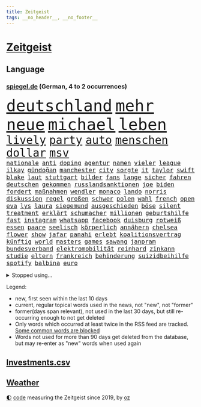 ```yaml
---
title: Zeitgeist
tags: __no_header__, __no_footer__
---
```


# [Zeitgeist](https://oliz.io/zeitgeist/)

## Language

<h3><a href="https://www.spiegel.de" target="_blank">spiegel.de</a> (German, 4 to 2 occurrences)</h3>
<p style="font-family:monospace">
<span style="font-size:32pt"><a href="news_links.html#deutschland" class="current">deutschland</a></span>
<span style="font-size:32pt"><a href="news_links.html#mehr" class="current">mehr</a></span>
<span style="font-size:32pt"><a href="news_links.html#neue" class="current">neue</a></span>
<span style="font-size:32pt"><a href="news_links.html#michael" class="current">michael</a></span>
<span style="font-size:32pt"><a href="news_links.html#leben" class="current">leben</a></span>
<br>
<span style="font-size:22pt"><a href="news_links.html#lively" class="current">lively</a></span>
<span style="font-size:22pt"><a href="news_links.html#party" class="current">party</a></span>
<span style="font-size:22pt"><a href="news_links.html#auto" class="current">auto</a></span>
<span style="font-size:22pt"><a href="news_links.html#menschen" class="current">menschen</a></span>
<span style="font-size:22pt"><a href="news_links.html#dollar" class="current">dollar</a></span>
<span style="font-size:22pt"><a href="news_links.html#msv" class="new">msv</a></span>
<br>
<span style="font-size:12pt"><a href="news_links.html#nationale" class="current">nationale</a></span>
<span style="font-size:12pt"><a href="news_links.html#anti" class="new">anti</a></span>
<span style="font-size:12pt"><a href="news_links.html#doping" class="current">doping</a></span>
<span style="font-size:12pt"><a href="news_links.html#agentur" class="current">agentur</a></span>
<span style="font-size:12pt"><a href="news_links.html#namen" class="current">namen</a></span>
<span style="font-size:12pt"><a href="news_links.html#vieler" class="current">vieler</a></span>
<span style="font-size:12pt"><a href="news_links.html#league" class="current">league</a></span>
<span style="font-size:12pt"><a href="news_links.html#i̇lkay" class="new">i̇lkay</a></span>
<span style="font-size:12pt"><a href="news_links.html#gündoğan" class="new">gündoğan</a></span>
<span style="font-size:12pt"><a href="news_links.html#manchester" class="current">manchester</a></span>
<span style="font-size:12pt"><a href="news_links.html#city" class="current">city</a></span>
<span style="font-size:12pt"><a href="news_links.html#sorgte" class="current">sorgte</a></span>
<span style="font-size:12pt"><a href="news_links.html#it" class="current">it</a></span>
<span style="font-size:12pt"><a href="news_links.html#taylor" class="current">taylor</a></span>
<span style="font-size:12pt"><a href="news_links.html#swift" class="current">swift</a></span>
<span style="font-size:12pt"><a href="news_links.html#blake" class="current">blake</a></span>
<span style="font-size:12pt"><a href="news_links.html#laut" class="current">laut</a></span>
<span style="font-size:12pt"><a href="news_links.html#stuttgart" class="current">stuttgart</a></span>
<span style="font-size:12pt"><a href="news_links.html#bilder" class="current">bilder</a></span>
<span style="font-size:12pt"><a href="news_links.html#fans" class="current">fans</a></span>
<span style="font-size:12pt"><a href="news_links.html#lange" class="current">lange</a></span>
<span style="font-size:12pt"><a href="news_links.html#sicher" class="current">sicher</a></span>
<span style="font-size:12pt"><a href="news_links.html#fahren" class="current">fahren</a></span>
<span style="font-size:12pt"><a href="news_links.html#deutschen" class="current">deutschen</a></span>
<span style="font-size:12pt"><a href="news_links.html#gekommen" class="current">gekommen</a></span>
<span style="font-size:12pt"><a href="news_links.html#russlandsanktionen" class="current">russlandsanktionen</a></span>
<span style="font-size:12pt"><a href="news_links.html#joe" class="current">joe</a></span>
<span style="font-size:12pt"><a href="news_links.html#biden" class="current">biden</a></span>
<span style="font-size:12pt"><a href="news_links.html#fordert" class="current">fordert</a></span>
<span style="font-size:12pt"><a href="news_links.html#maßnahmen" class="current">maßnahmen</a></span>
<span style="font-size:12pt"><a href="news_links.html#wendler" class="new">wendler</a></span>
<span style="font-size:12pt"><a href="news_links.html#monaco" class="current">monaco</a></span>
<span style="font-size:12pt"><a href="news_links.html#lando" class="current">lando</a></span>
<span style="font-size:12pt"><a href="news_links.html#norris" class="current">norris</a></span>
<span style="font-size:12pt"><a href="news_links.html#diskussion" class="current">diskussion</a></span>
<span style="font-size:12pt"><a href="news_links.html#regel" class="current">regel</a></span>
<span style="font-size:12pt"><a href="news_links.html#großen" class="current">großen</a></span>
<span style="font-size:12pt"><a href="news_links.html#schwer" class="current">schwer</a></span>
<span style="font-size:12pt"><a href="news_links.html#polen" class="current">polen</a></span>
<span style="font-size:12pt"><a href="news_links.html#wahl" class="current">wahl</a></span>
<span style="font-size:12pt"><a href="news_links.html#french" class="current">french</a></span>
<span style="font-size:12pt"><a href="news_links.html#open" class="current">open</a></span>
<span style="font-size:12pt"><a href="news_links.html#eva" class="current">eva</a></span>
<span style="font-size:12pt"><a href="news_links.html#lys" class="new">lys</a></span>
<span style="font-size:12pt"><a href="news_links.html#laura" class="current">laura</a></span>
<span style="font-size:12pt"><a href="news_links.html#siegemund" class="new">siegemund</a></span>
<span style="font-size:12pt"><a href="news_links.html#ausgeschieden" class="current">ausgeschieden</a></span>
<span style="font-size:12pt"><a href="news_links.html#böse" class="current">böse</a></span>
<span style="font-size:12pt"><a href="news_links.html#silent" class="new">silent</a></span>
<span style="font-size:12pt"><a href="news_links.html#treatment" class="new">treatment</a></span>
<span style="font-size:12pt"><a href="news_links.html#erklärt" class="current">erklärt</a></span>
<span style="font-size:12pt"><a href="news_links.html#schumacher" class="current">schumacher</a></span>
<span style="font-size:12pt"><a href="news_links.html#millionen" class="current">millionen</a></span>
<span style="font-size:12pt"><a href="news_links.html#geburtshilfe" class="new">geburtshilfe</a></span>
<span style="font-size:12pt"><a href="news_links.html#fast" class="current">fast</a></span>
<span style="font-size:12pt"><a href="news_links.html#instagram" class="current">instagram</a></span>
<span style="font-size:12pt"><a href="news_links.html#whatsapp" class="current">whatsapp</a></span>
<span style="font-size:12pt"><a href="news_links.html#facebook" class="current">facebook</a></span>
<span style="font-size:12pt"><a href="news_links.html#duisburg" class="current">duisburg</a></span>
<span style="font-size:12pt"><a href="news_links.html#rotweiß" class="new">rotweiß</a></span>
<span style="font-size:12pt"><a href="news_links.html#essen" class="current">essen</a></span>
<span style="font-size:12pt"><a href="news_links.html#paare" class="current">paare</a></span>
<span style="font-size:12pt"><a href="news_links.html#seelisch" class="new">seelisch</a></span>
<span style="font-size:12pt"><a href="news_links.html#körperlich" class="current">körperlich</a></span>
<span style="font-size:12pt"><a href="news_links.html#annähern" class="new">annähern</a></span>
<span style="font-size:12pt"><a href="news_links.html#chelsea" class="new">chelsea</a></span>
<span style="font-size:12pt"><a href="news_links.html#flower" class="new">flower</a></span>
<span style="font-size:12pt"><a href="news_links.html#show" class="current">show</a></span>
<span style="font-size:12pt"><a href="news_links.html#jafar" class="new">jafar</a></span>
<span style="font-size:12pt"><a href="news_links.html#panahi" class="new">panahi</a></span>
<span style="font-size:12pt"><a href="news_links.html#erlebt" class="current">erlebt</a></span>
<span style="font-size:12pt"><a href="news_links.html#koalitionsvertrag" class="current">koalitionsvertrag</a></span>
<span style="font-size:12pt"><a href="news_links.html#künftig" class="current">künftig</a></span>
<span style="font-size:12pt"><a href="news_links.html#world" class="current">world</a></span>
<span style="font-size:12pt"><a href="news_links.html#masters" class="current">masters</a></span>
<span style="font-size:12pt"><a href="news_links.html#games" class="current">games</a></span>
<span style="font-size:12pt"><a href="news_links.html#sawang" class="new">sawang</a></span>
<span style="font-size:12pt"><a href="news_links.html#janpram" class="new">janpram</a></span>
<span style="font-size:12pt"><a href="news_links.html#bundesverband" class="new">bundesverband</a></span>
<span style="font-size:12pt"><a href="news_links.html#elektromobilität" class="current">elektromobilität</a></span>
<span style="font-size:12pt"><a href="news_links.html#reinhard" class="current">reinhard</a></span>
<span style="font-size:12pt"><a href="news_links.html#zinkann" class="new">zinkann</a></span>
<span style="font-size:12pt"><a href="news_links.html#studie" class="current">studie</a></span>
<span style="font-size:12pt"><a href="news_links.html#eltern" class="current">eltern</a></span>
<span style="font-size:12pt"><a href="news_links.html#frankreich" class="current">frankreich</a></span>
<span style="font-size:12pt"><a href="news_links.html#behinderung" class="new">behinderung</a></span>
<span style="font-size:12pt"><a href="news_links.html#suizidbeihilfe" class="new">suizidbeihilfe</a></span>
<span style="font-size:12pt"><a href="news_links.html#spotify" class="current">spotify</a></span>
<span style="font-size:12pt"><a href="news_links.html#balbina" class="new">balbina</a></span>
<span style="font-size:12pt"><a href="news_links.html#euro" class="current">euro</a></span>
</p>
<details>
<summary>Stopped using...</summary>
<p class="former" style="font-size:12pt">
gründer(1676) aufgeben(1675) mittelmeer(1675) spiele(1674) tor(1674) verluste(1674) äußern(1674) arbeitnehmer(1673) aufgefordert(1673) donnerstag(1673) durchsetzen(1673) gefährden(1673) protestiert(1673) strengere(1673) wechseln(1673) wirtschaftsminister(1673) arbeitgeber(1672) gewerkschaft(1672) planeten(1672) zurzeit(1672) anderes(1671) gleichzeitig(1671) mario(1671) unrecht(1671) belarus(1670) demonstranten(1670) funktioniert(1670) weltweite(1670) wirkte(1670) beweisen(1669) bloß(1669) branche(1669) debüt(1669) evakuiert(1669) software(1669) aufnahmen(1668) berufung(1668) cdupolitiker(1668) förderung(1668) geklärt(1668) jüngste(1668) null(1668) terroristen(1668) alexej(1667) größer(1667) kämpfer(1667) lager(1667) nawalny(1667) scheiterte(1667) vielerorts(1667) ausgeschlossen(1666) ausschreitungen(1666) bücher(1666) dementiert(1666) erlassen(1666) klaren(1666) studierenden(1666) stück(1666) täglich(1666) vergessen(1666) verunglückt(1666) ermöglichen(1665) jury(1665) richtige(1665) for(1664) geburt(1664) geriet(1664) mode(1664) nordsee(1664) trainiert(1664) blockieren(1663) dürften(1663) gebrochen(1663) sports(1663) venezuela(1663) form(1662) offenen(1662) optimistisch(1662) oppositionelle(1661) erhielt(1660) kürzlich(1660) ungarns(1660) beinahe(1659) belgien(1659) hund(1658) reporter(1658) olympische(1657) schaffte(1657) springt(1657) gemeinsame(1656) produzieren(1656) wochenlang(1656) einschränkungen(1655) geprägt(1654) mangel(1653) verbände(1653) gefragt(1652) empfängt(1651) änderungen(1650) eigenes(1648) bremsen(1647) drogen(1646) heftiger(1645) stress(1645) münster(1642) teilt(1637) bewegt(1630) thüringer(1629) flug(1618) kontert(1618) missbrauchs(1618) expräsidenten(1548) lediglich(1454) zentralbank(1415) auswärtige(1404) wellen(1379) erfolgreichste(1370) kameras(1360) börsen(1349) wissing(1346) king(1345) angestellten(1341) offene(1328) radikalen(1315) grünenpolitiker(1307) rauswurf(1303) wichtiges(1300) schülerin(1283) kompromiss(1242) bat(1223) erschwert(1223) krim(1219) ergeben(1194) versagen(1175) beschuss(1159) gebiete(1157) besetzten(1135) günstiger(1129) aufeinander(1096) ehrt(1090) prinzessin(1087) weltverband(1080) cannabis(1079) kenia(1077) sinne(1075) stockholm(1074) veröffentlichen(1061) misshandelt(1059) spitzt(1057) fahrgäste(1054) älter(1046) verzeichnet(1042) folgten(1028) studentin(998) wünsche(996) angeblicher(969) ereignet(968) kollege(960) angreifen(954) methoden(947) pakete(939) versehen(936) kohl(931) großeinsatz(930) aussichten(913) flugabwehr(913) abbauen(900) deutschlandticket(887) 47(886) fenster(885) hauses(884) erheben(878) day(863) erfolgreiche(850) zwingt(845) liebt(836) baden(831) verschleppt(828) weimar(824) kleinere(821) uefa(817) lauf(815) z(788) dringen(783) hollywoodstar(774) forscherin(740) straßenverkehr(735) schief(725) gehandelt(709) sächsischen(694) steve(686) awards(675) quellen(673) bewaffnete(653) sicherheitsmaßnahmen(651) nächster(643) 96(635) prägen(633) digitalen(627) sichergestellt(626) völkermord(624) alaska(622) negative(621) milei(617) franziska(609) suv(609) weitet(602) vorgang(601) oppositionspolitiker(587) ablehnung(575) attentat(565) positioniert(551) bombardiert(536) haken(530) jacob(527) franzose(526) ruanda(523) taugt(523) bett(518) usdemokraten(514) oscarpreisträgerin(511) wahre(511) notfall(509) umstrittenes(506) ermittlungsverfahren(503) astronauten(499) iss(497) finanziellen(493) huthimiliz(493) you(486) ruiniert(484) passagier(483) raumfahrt(479) minus(477) senator(466) pünktlich(465) terrormiliz(459) prallte(458) spottet(458) stützt(455) lamar(453) manipulation(452) erobert(451) karriereende(448) sechste(441) schwerverletzte(433) fair(430) stammen(428) dortmunds(421) kürze(420) georg(416) dürfe(409) haiti(408) wirklichkeit(405) award(403) schlimmste(402) dominierte(401) augenhöhe(398) menschenrechtler(398) 20jähriger(396) locker(395) ruhrgebiet(393) schweine(389) gesammelt(387) norwegische(382) düstere(378) breitet(377) jahrhunderts(376) ungewollt(374) depression(373) usgericht(373) kundschaft(368) publikums(368) 46(367) geheiratet(365) amtsgericht(364) 21jährige(363) kommentare(363) enkel(362) parkplatz(362) bnd(361) meinungsfreiheit(361) flüchtlingslager(359) landeten(358) liest(358) ausbreitung(356) tischtennis(356) gewachsen(355) komme(351) moderatorin(349) protestierte(348) ignorieren(347) kendrick(345) cartoonisten(343) christen(338) kurse(336) rekordsumme(336) psychologie(333) einsam(331) illegaler(331) kurswechsel(331) trümmern(330) kompany(329) lohn(329) atem(325) umgebung(323) vielfalt(321) 28jähriger(320) gleichen(318) reichste(314) strategien(314) fühle(308) 38jährige(303) rudert(303) erschüttern(302) peinlich(302) music(301) auftritten(299) entsprechenden(298) wahrscheinlicher(298) america(294) verbracht(294) erkrankungen(290) brutalität(289) samsung(289) schwedische(283) görlitz(275) nicolas(275) tönen(275) kunstwerke(274) ordnen(274) scheiterten(274) lehrt(273) nähert(270) feiertagen(269) gestaltet(269) leichenfund(269) rückschläge(268) versinkt(268) belege(267) britin(267) militante(267) verhängen(266) dhl(265) kursk(265) vorgegangen(265) ifoinstituts(262) eisbären(261) möglichem(259) verbannt(259) australische(258) gange(257) hergestellt(254) zugriff(251) verweis(250) frauenrechte(249) organisierte(249) krankenkasse(246) gefördert(244) globaler(244) heidi(244) medikamenten(244) verhinderte(243) versorgen(243) verwandelt(241) absender(240) gesetzes(239) isabella(239) verrückte(239) sternekoch(238) hakt(236) feuerpause(234) schädel(234) entfernung(233) teller(232) gelangen(231) inflationsrate(229) bundesrichter(228) washingtons(227) notwendig(226) dreieinhalb(224) erwägen(224) lebensmittelpreise(224) absolute(220) fünftel(220) betrag(219) 37jähriger(218) aufsteiger(218) diktatur(217) dokumenten(217) schnee(217) bestand(216) werben(216) prangert(213) voraussichtlich(213) mängel(212) ehrgeiz(210) wortwahl(210) zunahme(210) 19jährige(209) anteile(208) dauer(208) einfamilienhaus(208) gemeinde(207) filmbranche(206) nachteil(206) entdeckten(205) ängste(205) antónio(204) harmlos(204) paderborn(203) keeper(202) traditionellen(202) zustimmen(202) studenten(201) einstellung(200) wucht(200) billiger(198) eingelegt(198) kanzlerpartei(198) ansichten(197) unbewohnbar(196) pflegeversicherung(195) facebookkonzern(194) fatal(194) usverteidigungsminister(193) kita(192) 40jährigen(191) stopp(191) aussetzung(190) eingriffe(190) gigantische(190) strafzöllen(190) atomwaffen(189) iwf(189) gesetzesänderung(188) kategorie(188) australian(187) verlängerung(187) treibstoff(186) weltwirtschaft(186) ikone(185) scheiden(185) umgebracht(185) ausgegeben(184) heutige(184) fragwürdigen(183) kommissar(183) bedrohungen(182) beschädigen(182) löhne(181) natobeitritt(181) anfühlt(180) komikerin(178) 2012(177) überfallen(177) eingeleitet(176) erkämpft(176) madison(176) aufstand(174) gedenkveranstaltung(174) 14jährige(173) baldigen(173) gregor(173) gysi(173) spielerin(172) et(171) kulisse(170) unis(169) zurückgeholt(169) altkanzler(168) 500000(167) sánchez(167) luftverkehr(166) schnellstmöglich(166) brasilianer(165) niederlagen(165) reichinnek(164) schuh(163) festung(162) jesus(162) anfing(161) angestellte(161) beatrix(161) dubiosen(161) elternhaus(160) globe(160) herrmann(160) vendée(160) 97(159) dating(159) minderheitsregierung(159) realistisch(159) therapeuten(159) verfassungswidriger(159) eignet(158) energiekrise(158) 78jährige(157) gestrichen(157) email(155) serena(155) rechtsaußenpartei(154) teslafahrer(154) weckruf(154) pentagon(153) löwe(152) pipelines(150) schacht(150) aufzugeben(149) grundsatz(149) raketenangriffe(149) 01(147) ergab(147) rekruten(147) schwebt(147) genügend(146) haftbedingungen(146) scheibe(146) sprüche(146) rechtsstaat(145) seniorin(145) zugezogen(145) 170(144) entfacht(144) mitgliedschaft(144) netflixstar(144) volle(144) wirtschaftsministerium(144) begreifen(143) niederzulegen(143) brutto(142) drake(142) streng(142) nachdenken(141) zündet(141) sonntagabend(140) palliativarzt(139) bewundert(138) männlicher(138) spiegelrecherche(138) angefahren(137) oppositionspartei(137) rekordzeit(137) vergehen(137) bunt(136) costa(136) erschlagen(134) segen(134) totschlags(134) 54(133) gesunder(133) paragraf(133) portugiese(133) reichensteuer(133) ted(133) usverfassung(133) absetzen(132) devise(132) schreit(132) witzelt(132) aktivitäten(131) hinsicht(131) dankbar(130) dokumentiert(129) jonas(129) dreh(128) enttäuschenden(128) privater(128) belgier(127) bot(127) gründet(127) lieferung(127) stolpert(127) athletinnen(126) präsent(126) hilferuf(125) politikers(125) schönheit(125) cduministerpräsident(124) freiheitsstrafen(124) pur(124) weigert(124) ausgerottet(122) wiedereinführung(122) fuhren(121) geruch(121) sexualität(121) sportliche(121) wähnt(121) grünes(120) unvermittelt(120) 15jährige(119) aufzuholen(119) ravensburg(119) angestiegen(118) aufenthalt(118) regierte(118) unabhängiger(118) verzögert(118) durchsuchung(117) flugzeugunglück(117) press(116) welterfolg(116) süßigkeiten(115) adler(114) beschimpfungen(114) road(114) herzschrittmacher(113) linkenpolitikerin(113) söhnen(113) bewerbungen(112) lebensgefährlichen(112) regulären(112) verfallen(112) verlässlich(112) absehbar(111) gleichstellung(111) reuters(111) natascha(110) zugticket(110) ber(109) entmachtung(109) gewässern(109) tunesien(109) zahlte(109) angesetzt(108) firewall(108) geboten(108) halt(108) kassierte(107) renoviert(107) taxi(107) abhängigkeit(106) festen(106) investment(106) preissteigerungen(106) sechsjährigen(106) unverletzt(106) erweitern(105) haas(105) scheidenden(105) einschüchtern(103) gegnerin(103) szenario(103) doge(102) entziehen(102) nsu(102) unfallort(102) untergraben(101) wache(101) tödliches(100) wüten(100) datenschutz(99) faktenchecks(99) keinerlei(99) mütterrente(99) rivale(99) lernt(98) weltwirtschaftsforum(98) abgeschobenen(97) angelehnt(97) erleiden(97) geiseldeal(97) kleineren(97) sozialbeiträge(97) verstecken(97) geflogen(96) gift(96) ken(96) niedrige(96) original(96) busfahrer(95) atomprogramm(94) 33jährige(93) brutales(93) dekrete(93) gerückt(93) vorboten(93) exoplanet(92) lieferanten(92) märchen(92) pekings(92) dekret(91) gerichtsurteil(91) knieverletzung(91) randalieren(91) weltmeeren(91) ausrede(90) erfordert(90) gedenkfeier(90) old(90) ratgeber(90) südasien(90) trafford(90) unterbinden(90) litauens(89) pressefreiheit(89) schaible(89) ausweisungen(88) beleidigend(88) fatale(88) friert(88) mutiger(88) töchtern(88) vorgängerregierung(88) zahle(88) angehalten(87) bayernspieler(87) bettlaken(87) chats(87) kinderkörper(87) personelle(87) rathaus(87) sammelten(87) 77jährige(86) abgeschobene(86) einbrecher(86) exoplaneten(86) fifapräsident(86) rachefeldzug(86) twitter(86) verwechselt(86) 90jährige(85) abschieben(85) herzinfarkte(85) kiapp(85) lawine(85) rechtsanwalt(85) terrorangriff(85) to(85) afghanen(84) eingerichtet(84) topteam(84) vorurteile(84) elektrofahrzeuge(83) mustafa(83) verkrampft(83) erlaubte(82) evg(82) geiselhaft(82) migrantinnen(82) soldatinnen(82) update(82) valentina(82) ausschließen(81) heilen(81) ju(81) schiller(81) umzusetzen(81) verblasst(81) verfügt(81) vermutete(81) gucken(80) hochzeitskorso(80) kluge(80) kz(80) sefe(80) trumpzölle(80) wirtschaftspolitisch(80) wismar(80) auffallend(79) experiment(79) strafgesetzbuch(79) colin(78) erdstöße(78) luftschläge(78) netto(78) osbourne(78) ozzy(78) sabbath(78) unterzahl(78) beunruhigend(77) bullshit(77) entging(77) kinderwunsch(77) königsblau(77) rotgrüner(77) abpfiff(76) absitzen(76) bukele(76) moniert(76) aufgegeben(75) grenzregion(75) hündin(75) niederrhein(75) voice(75) aktienkurs(74) come(74) dachgeschoss(74) deliverance(74) jugendklub(74) kingdom(74) witkoff(74) aufgeschreckt(73) erfolgte(73) füßen(73) mutieren(73) salvadors(73) schießerei(73) arbeitsmoral(72) festgelegt(72) geländewagen(72) geschlechter(72) verschafft(72) vorkehrungen(72) witzfigur(72) 4000(71) blanchett(71) bronchitis(71) bürgerschaftswahl(71) cate(71) gelungenes(71) kühnert(71) pazifismus(71) vermehrt(71) 31jährige(70) drogerie(70) k(70) sge(70) wohlstand(70) angestrebten(69) erzürnt(69) harrison(69) hörsaal(69) kippte(69) klettern(69) südostasien(69) uszöllen(69) waffensysteme(69) eingehen(68) gleis(68) pech(68) verstummen(68) derby(67) edeka(67) fdpvorsitzende(67) frühling(67) kanone(67) kartoffeln(67) koalitionäre(67) spontanen(67) geburtstagsfeier(66) haie(66) polizeigewahrsam(66) saniert(66) sonn(66) hinterließen(65) kompromisse(65) usvize(65) anordnungen(64) bürgerpflicht(64) gemisch(64) leeds(64) verkehrschaos(64) bamberg(63) bundesfinanzhof(63) bürgerrechte(63) jahn(63) solarzellen(63) zitate(63) ap(62) cheftrainer(62) dopingfall(62) einschneidende(62) einsparungen(62) engagieren(62) fahrzeugen(62) friedensverhandlungen(62) frédéric(62) hamm(62) kreativität(62) mindestlohns(62) newsupdate(62) typische(62) vorausgesetzt(62) wirkstoff(62) dokuserie(61) karrierecoach(61) legislaturperiode(61) professorin(61) 73jähriger(60) bischöfe(60) eiskalter(60) empowerment(60) kollabiert(60) menschenhandel(60) normalisierung(60) bröckelt(59) fragwürdige(59) hinspiel(59) ikonischen(59) junges(59) pilnacek(59) tatsache(59) verfassungskrise(59) charterflug(58) empfing(58) jährt(58) rechtfertigte(58) dodik(57) frühstückt(57) gewalttätig(57) hanna(57) lahav(57) milorad(57) republika(57) schreie(57) serbenführer(57) shapira(57) truppenstärke(57) 88(56) brandanschläge(56) fiktion(56) scheidungen(56) tee(56) zusammengearbeitet(56) überträgt(56) exodus(55) familienvater(55) folgenschweren(55) lichtjahren(55) masern(55) mitch(55) scheiße(55) verdammt(55) verkehrstote(55) assassin’s(54) creed(54) wagenknechts(54) behindern(53) college(53) festgelegte(53) fortgesetzt(53) ftc(53) klugen(53) maine(53) mild(53) ruht(53) widerstands(53) clinton(52) erproben(52) flächendeckend(52) justizbeamten(52) präzedenzfall(52) ansicht(51) anteilnahme(51) kurzfristige(51) leaks(51) tüv(51) zerschlagung(51) bundestagsmandat(50) jemenitische(50) trainingszwecken(50) ungewöhnliches(50) kriegsparteien(49) lukrative(49) mehrheiten(49) moralische(49) ansatz(48) gerichtet(48) grausame(48) schwimmbad(48) äußeren(48) beifahrer(47) entschuldigen(47) lauren(47) lithium(47) täuschen(47) wiederaufnahme(47) 56(46) banal(46) kretschmann(46) muslime(46) umschwung(46) bemerkungen(45) täuschung(45) unwetter(45) vorigen(45) how(44) senatorin(44) vergewissern(44) weitergeben(44) zunutze(44) brachen(43) genervt(43) getrunken(43) milliardenwert(43) riskanter(43) tarnkappenjets(43) zurückzufahren(43) behördenangaben(42) glamour(42) neunzigern(42) reim(42) belastungen(41) entführer(41) heuferumlauf(41) himmelskörper(41) joko(41) joão(41) klaas(41) palhinha(41) winterscheidt(41) bands(40) bundesnachrichtendienst(40) geheimdokumente(40) hauseigene(40) molotowcocktails(40) stadtzentrum(40) 1995(39) 2600(39) flüchtige(39) fremde(39) goldpreis(39) mitgeprägt(39) riedl(39) verabreden(39) fußballfan(38) handelsministerium(38) kristi(38) martialischen(38) noem(38) verlaufen(38) überqueren(38) banden(37) elfjährigen(37) exklusivität(37) gnade(37) heiner(37) heming(37) kürzt(37) mclaren(37) verschiebungen(37) willis(37) wiz(37) anfällig(36) angekündigter(36) anzuschließen(36) argumentiert(36) elektrische(36) gehofft(36) geldern(36) gigantischen(36) prince(36) sicherheitsrisiko(36) ablaufen(35) archäologen(35) gekippt(35) venezolaner(35) verglichen(35) vermisstem(35) festhalten(34) foulelfmeter(34) fußstapfen(34) linse(34) veneers(34) venezolanern(34) auszusteigen(33) bundesrechnungshof(33) exportieren(33) nieren(33) riskanten(33) sponsoren(33) toskana(33) unerwünscht(33) woke(33) zollchaos(33) 117(32) anzubieten(32) bewaffnet(32) dichtgemacht(32) dosis(32) hagelte(32) losgeht(32) wandern(32) zollkonflikt(32) alltags(31) gegenwind(31) haltlos(31) regenfälle(31) shadows(31) skoda(31) škoda(31) ausgesperrt(30) bushaltestelle(30) c(30) disney(30) eierkrise(30) entstehung(30) erneutes(30) geschäftsklimaindex(30) ifogeschäftsklimaindex(30) mikroorganismen(30) stationiert(30) wohlauf(30) zufriedener(30) eintritt(29) finanzministerin(29) melinda(29) osterhasen(29) skelett(29) säugling(29) unbeteiligte(29) wach(29) fürth(28) ostermontag(28) rechtswidrige(28) spitzenamt(28) ukrainegesprächen(28) verursachen(28) zahlten(28) adolescence(27) begleiten(27) führerscheine(27) j(27) verleumdungsklage(27) vierköpfigen(27) arme(26) ballkinder(26) bauzeit(26) beben(26) chatskandal(26) forum(26) mitternacht(26) spitzenkandidat(26) tranken(26) vereinigung(26) vorbehalten(26) zunehmen(26) ernste(25) mischen(25) mittelfeld(25) poetischen(25) riskieren(25) vielerlei(25) bahnfahren(24) einreisegenehmigung(24) eta(24) etlichen(24) hitserie(24) weilburg(24) funktion(23) höherer(23) lichtjahre(23) matchmaker(23) 145(22) bushido(22) db(22) drohnenkrieg(22) dämpfen(22) torlos(22) tsv(22) xiaomi(22) 16jährigen(21) darja(21) photo(21) puncto(21) strengeren(21) vollem(21) coolness(20) droge(20) ertappt(20) flossen(20) highlight(20) menschheit(20) pistolen(20) rüber(20) sanitätern(20) verunsichern(20) zurückzuziehen(20) andré(19) drogenkriminalität(19) erleichterungen(19) folgenreichen(19) lesotho(19) mysteriösen(19) schlafzimmer(19) sechsjähriger(19) verbilligen(19) warnhinweis(19) abgeschobener(18) bandenmitgliedschaft(18) bromance(18) masse(18) schränken(18) schulz(18) valley(18) fastenbrechen(17) lost(17) massengrab(17) stützpunkten(17) aggressiv(16) aufnahme(16) entschlossenen(16) fördergelder(16) ligue(16) schreckliche(16) träumte(16) unoflüchtlingen(16) verheimlichen(16) walk(16) zurückschlagen(16) arbeite(15) kolonialzeit(15) notlage(15) versank(15) liege(14) nachkriegszeit(14) abgelegt(13) bildungsministerium(13) bogota(13) kursverluste(13) paramilitärischen(13) shootingstar(13) brillierte(12) börsenkurse(12) römischen(12) ausgewählten(11) konservativer(11) nützliche(11) persönliches(11) vereinbarungen(11) verschleierung(11)
</p>
</details>
<p>Legend:
<ul>
<li><span class="new">new</span>, first seen within the last 10 days</li>
<li><span class="current">current</span>, regular topical words used in the news, not "new", not "former"</li>
<li><span class="former">former(days span relevant)</span>, not used in the last 30 days, but still re-occurring enough to not get deleted</li>
<li>Only words which occurred at least twice in the RSS feed are tracked. <a href="language/filters.py">Some common words are blocked</a></li>
<li>Words not used for more than 90 days get deleted from the database, but may re-enter as "new" words when used again</li>
</ul>
</p>

## [Investments](investments.html)[.csv](investments.csv)

## [Weather](weather.html)

<footer>
<a href="javascript:toggleTheme()" class="nav">🌓</a>
<a href="https://github.com/ooz/zeitgeist">code</a> measuring the Zeitgeist since 2019, by <a href="https://oliz.io">oz</a>
</footer>
